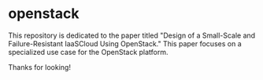 # openstack
This repository is dedicated to the paper titled "Design of a Small-Scale and Failure-Resistant IaaSCloud Using OpenStack."  This paper focuses on a specialized use case for the OpenStack platform.

Thanks for looking!
